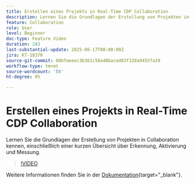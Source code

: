 ```yaml
---
title: Erstellen eines Projekts in Real-Time CDP Collaboration
description: Lernen Sie die Grundlagen der Erstellung von Projekten in Collaboration kennen, einschließlich einer kurzen Übersicht über Erkennung, Aktivierung und Messung.
feature: Collaboration
role: User
level: Beginner
doc-type: Feature Video
duration: 243
last-substantial-update: 2025-06-17T00:00:00Z
jira: KT-18370
source-git-commit: 00bfaeeec3b361c58a48baced83f328a9455fa19
workflow-type: tm+mt
source-wordcount: '55'
ht-degree: 0%

---
```



# Erstellen eines Projekts in Real-Time CDP Collaboration

Lernen Sie die Grundlagen der Erstellung von Projekten in Collaboration kennen, einschließlich einer kurzen Übersicht über Erkennung, Aktivierung und Messung.

>[!VIDEO](https://video.tv.adobe.com/v/3464033/?learn=on&enablevpops)

Weitere Informationen finden Sie in der [Dokumentation](https://experienceleague.adobe.com/en/docs/real-time-cdp-collaboration/using/collaborate/manage-projects){target="_blank"}.
